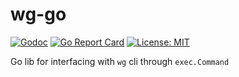 # wg-go

[![Godoc](https://godoc.org/github.com/seankhliao/wg-go?status.svg?style=flat-square)](http://godoc.org/github.com/seankhliao/wg-go)
[![Go Report Card](https://goreportcard.com/badge/github.com/seankhliao/go-wg?style=flat-square)](https://goreportcard.com/report/github.com/seankhliao/go-wg)
[![License: MIT](https://img.shields.io/badge/License-MIT-blue.svg?longCache=true&style=flat-square)](LICENSE)

Go lib for interfacing with `wg` cli through `exec.Command`
